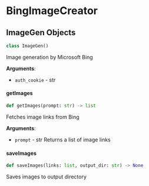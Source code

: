<a id="BingImageCreator"></a>

# BingImageCreator

<a id="BingImageCreator.ImageGen"></a>

## ImageGen Objects

```python
class ImageGen()
```

Image generation by Microsoft Bing

**Arguments**:

- `auth_cookie` - str

<a id="BingImageCreator.ImageGen.getImages"></a>

#### getImages

```python
def getImages(prompt: str) -> list
```

Fetches image links from Bing

**Arguments**:

- `prompt` - str
  Returns a list of image links

<a id="BingImageCreator.ImageGen.saveImages"></a>

#### saveImages

```python
def saveImages(links: list, output_dir: str) -> None
```

Saves images to output directory

